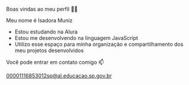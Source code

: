 Boas vindas ao meu perfil 💙💙

Meu nome é Isadora Muniz

- Estou estudando na Alura
- Estou me desenvolvendo na linguagem JavaScript
- Utilizo esse espaço para minha organização e compartilhamento dos meu projetos desenvolvidos

Você pode entrar em contato comigo 📫

00001116853012sp@al.educacao.sp.gov.br
